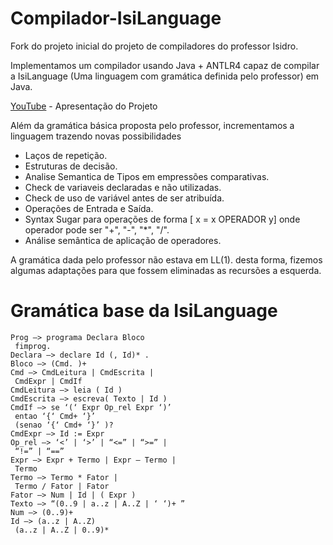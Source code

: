 # Compilador-IsiLanguage

Fork do projeto inicial do projeto de compiladores do professor Isidro.

Implementamos um compilador usando Java + ANTLR4 capaz de compilar a IsiLanguage (Uma linguagem com gramática definida pelo professor) em Java.

[YouTube](https://www.youtube.com/watch?v=CPrPTaqif98&feature=youtu.be) - Apresentação do Projeto

Além da gramática básica proposta pelo professor, incrementamos a linguagem trazendo novas possibilidades
- Laços de repetição.
- Estruturas de decisão.
- Analise Semantica de Tipos em empressões comparativas.
- Check de variaveis declaradas e não utilizadas.
- Check de uso de variável antes de ser atribuída.
- Operações de Entrada e Saída.
- Syntax Sugar para operações de forma [ x = x OPERADOR y] onde operador pode ser "+", "-", "*", "/".
- Análise semântica de aplicação de operadores.

A gramática dada pelo professor não estava em LL(1). desta forma, fizemos algumas adaptações para que fossem eliminadas as recursões a esquerda.
# Gramática base da IsiLanguage
``` 
Prog —> programa Declara Bloco
 fimprog.
Declara —> declare Id (, Id)* .
Bloco —> (Cmd. )+
Cmd —> CmdLeitura | CmdEscrita |
 CmdExpr | CmdIf
CmdLeitura —> leia ( Id )
CmdEscrita —> escreva( Texto | Id )
CmdIf —> se ‘(‘ Expr Op_rel Expr ‘)’
 entao ‘{‘ Cmd+ ‘}’
 (senao ‘{‘ Cmd+ ‘}’ )?
CmdExpr —> Id := Expr
Op_rel —> ‘<’ | ‘>’ | “<=” | “>=” |
 “!=” | “==”
Expr —> Expr + Termo | Expr – Termo |
 Termo
Termo —> Termo * Fator |
 Termo / Fator | Fator
Fator —> Num | Id | ( Expr )
Texto —> “(0..9 | a..z | A..Z | ‘ ‘)+ ”
Num —> (0..9)+
Id —> (a..z | A..Z)
 (a..z | A..Z | 0..9)* 
 ```
